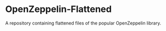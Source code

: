 # OpenZeppelin-Flattened
A repository containing flattened files of the popular OpenZeppelin library.
